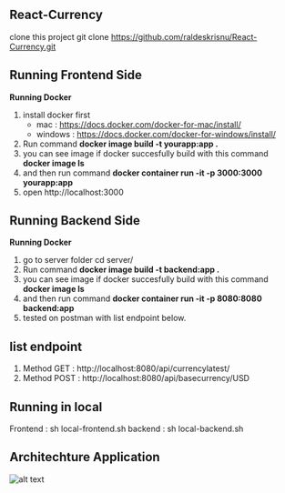 ## React-Currency
clone this project git clone https://github.com/raldeskrisnu/React-Currency.git

## Running Frontend Side
**Running Docker**
1. install docker first 
    - mac : https://docs.docker.com/docker-for-mac/install/
    - windows : https://docs.docker.com/docker-for-windows/install/
2. Run command **docker image build -t yourapp:app .**
3. you can see image if docker succesfully build with this command **docker image ls**
4. and then run command **docker container run -it -p 3000:3000 yourapp:app**
5. open http://localhost:3000

## Running Backend Side
**Running Docker**
1. go to server folder cd server/
2. Run command **docker image build -t backend:app .**
3. you can see image if docker succesfully build with this command **docker image ls**
4. and then run command **docker container run -it -p 8080:8080 backend:app**
5. tested on postman with list endpoint below.

## list endpoint
1. Method GET : http://localhost:8080/api/currencylatest/
2. Method POST : http://localhost:8080/api/basecurrency/USD

## Running in local
Frontend : sh local-frontend.sh
backend : sh local-backend.sh

## Architechture Application

![alt text](https://i.imgur.com/WMqsJnu.png)